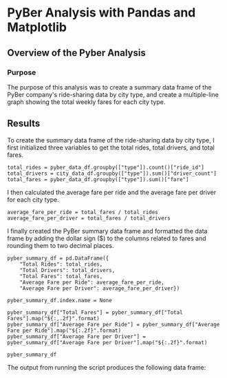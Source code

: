 # PyBer Analysis with Pandas and Matplotlib

## Overview of the Pyber Analysis

### Purpose
The purpose of this analysis was to create a summary data frame of the PyBer company's ride-sharing data by city type, and create a multiple-line graph showing the total weekly fares for each city type.

## Results
To create the summary data frame of the ride-sharing data by city type, I first initialized three variables to get the total rides, total drivers, and total fares.

```
total_rides = pyber_data_df.groupby(["type"]).count()["ride_id"]
total_drivers = city_data_df.groupby(["type"]).sum()["driver_count"]
total_fares = pyber_data_df.groupby(["type"]).sum()["fare"]
```

I then calculated the average fare per ride and the average fare per driver for each city type.

```
average_fare_per_ride = total_fares / total_rides
average_fare_per_driver = total_fares / total_drivers
```

I finally created the PyBer summary data frame and formatted the data frame by adding the dollar sign ($) to the columns related to fares and rounding them to two decimal places.

```
pyber_summary_df = pd.DataFrame({
    "Total Rides": total_rides,
    "Total Drivers": total_drivers,
    "Total Fares": total_fares,
    "Average Fare per Ride": average_fare_per_ride,
    "Average Fare per Driver": average_fare_per_driver})

pyber_summary_df.index.name = None

pyber_summary_df["Total Fares"] = pyber_summary_df["Total Fares"].map("${:,.2f}".format)
pyber_summary_df["Average Fare per Ride"] = pyber_summary_df["Average Fare per Ride"].map("${:.2f}".format)
pyber_summary_df["Average Fare per Driver"] = pyber_summary_df["Average Fare per Driver"].map("${:.2f}".format)

pyber_summary_df
```

The output from running the script produces the following data frame:
